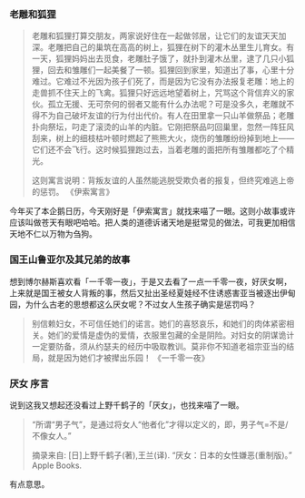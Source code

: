 ### 老雕和狐狸
> 老雕和狐狸打算交朋友，两家说好住在一起做邻居，让它们的友谊天天加深。老雕把自己的巢筑在高高的树上，狐狸在树下的灌木丛里生儿育女。有一天，狐狸妈妈出去觅食，老雕肚子饿了，就扑到灌木丛里，逮了几只小狐狸，回去和雏雕们一起美餐了一顿。狐狸回到家里，知道出了事，心里十分难过。它难过不光因为孩子们死了，而是因为它没有办法报复老雕：地上的走兽抓不住天上的飞禽。狐狸只好远远地望着树上，咒骂这个背信弃义的家伙。孤立无援、无可奈何的弱者又能有什么办法呢？可是没多久，老雕就不得不为自己破坏友谊的行为付出代价。有人在田里拿一只山羊做祭品；老雕扑向祭坛，叼走了滚烫的山羊的内脏。它刚把祭品叼回巢里，忽然一阵狂风刮来，树上的细枝枯叶顿时燃起了熊熊大火，烧伤的雏雕纷纷掉到地上——它们还不会飞行。这时候狐狸跑过去，当着老雕的面把所有雏雕都吃了个精光。
> 
> 这则寓言说明：背叛友谊的人虽然能逃脱受欺负者的报复，但终究难逃上帝的惩罚。
> 《伊索寓言》

今年买了本企鹅日历，今天刚好是「伊索寓言」就找来喵了一眼。这则小故事或许应该叫做苍天有眼吧哈哈。把人类的道德诉诸天地是挺常见的做法，可我更加相信天地不仁以万物为刍狗。

### 国王山鲁亚尔及其兄弟的故事
想到博尔赫斯喜欢看「一千零一夜」，于是又去看了一点一千零一夜，好厌女啊，上来就是国王被女人背叛的事，然后又扯出圣经夏娃经不住诱惑害亚当被逐出伊甸园，为什么古老的思想都这么厌女呢？不过女人生孩子确实是惩罚吗？

> 别信赖妇女，不可信任她们的诺言。她们的喜怒哀乐，和她们的肉体紧密相关。她们的爱情是虚伪的爱情，衣服里包藏的全是阴险。对妇女的阴谋诡计一定要防备，须从约瑟夫的经历中吸取教训。莫非你不知道老祖宗亚当的结局，就是因为她们才被撵出乐园！
> 《一千零一夜》

### 厌女 序言
说到这我又想起还没看过上野千鹤子的「厌女」，也找来喵了一眼。
> “所谓“男子气”，是通过将女人“他者化”才得以定义的，即，男子气=不是/不像女人。”
>
> 摘录来自: [日]上野千鹤子(著),王兰(译). “厌女：日本的女性嫌恶(重制版)。” Apple Books. 

有点意思。
